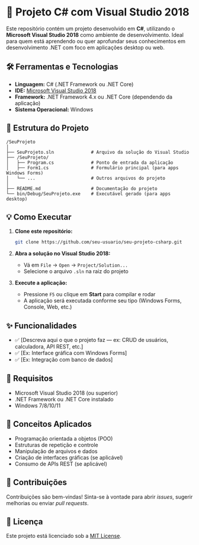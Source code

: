 
# 🚀 Projeto C# com Visual Studio 2018

Este repositório contém um projeto desenvolvido em **C#**, utilizando o **Microsoft Visual Studio 2018** como ambiente de desenvolvimento. Ideal para quem está aprendendo ou quer aprofundar seus conhecimentos em desenvolvimento .NET com foco em aplicações desktop ou web.

## 🛠️ Ferramentas e Tecnologias

* **Linguagem:** C# (.NET Framework ou .NET Core)
* **IDE:** [Microsoft Visual Studio 2018](https://visualstudio.microsoft.com/)
* **Framework:** .NET Framework 4.x ou .NET Core (dependendo da aplicação)
* **Sistema Operacional:** Windows

## 📁 Estrutura do Projeto

```
/SeuProjeto
│
├── SeuProjeto.sln              # Arquivo da solução do Visual Studio
├── /SeuProjeto/
│   ├── Program.cs              # Ponto de entrada da aplicação
│   ├── Form1.cs                # Formulário principal (para apps Windows Forms)
│   └── ...                     # Outros arquivos do projeto
│
├── README.md                   # Documentação do projeto
└── bin/Debug/SeuProjeto.exe    # Executável gerado (para apps desktop)
```

## 💡 Como Executar

1. **Clone este repositório:**

   ```bash
   git clone https://github.com/seu-usuario/seu-projeto-csharp.git
   ```

2. **Abra a solução no Visual Studio 2018:**

   * Vá em `File` → `Open` → `Project/Solution...`
   * Selecione o arquivo `.sln` na raiz do projeto

3. **Execute a aplicação:**

   * Pressione `F5` ou clique em **Start** para compilar e rodar
   * A aplicação será executada conforme seu tipo (Windows Forms, Console, Web, etc.)

## ✨ Funcionalidades

* ✅ \[Descreva aqui o que o projeto faz — ex: CRUD de usuários, calculadora, API REST, etc.]
* ✅ \[Ex: Interface gráfica com Windows Forms]
* ✅ \[Ex: Integração com banco de dados]

## 📌 Requisitos

* Microsoft Visual Studio 2018 (ou superior)
* .NET Framework ou .NET Core instalado
* Windows 7/8/10/11

## 🧠 Conceitos Aplicados

* Programação orientada a objetos (POO)
* Estruturas de repetição e controle
* Manipulação de arquivos e dados
* Criação de interfaces gráficas (se aplicável)
* Consumo de APIs REST (se aplicável)

## 🤝 Contribuições

Contribuições são bem-vindas! Sinta-se à vontade para abrir *issues*, sugerir melhorias ou enviar *pull requests*.

## 📄 Licença

Este projeto está licenciado sob a [MIT License](LICENSE).
